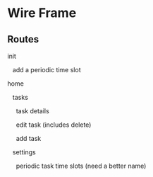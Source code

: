 # Wire Frame

## Routes

init

&nbsp;&nbsp; add a periodic time slot

home

&nbsp;&nbsp; tasks

&nbsp;&nbsp;&nbsp;&nbsp; task details

&nbsp;&nbsp;&nbsp;&nbsp; edit
task (includes delete)

&nbsp;&nbsp;&nbsp;&nbsp; add
task

&nbsp;&nbsp; settings

&nbsp;&nbsp;&nbsp;&nbsp; periodic task time slots (need a better name)
